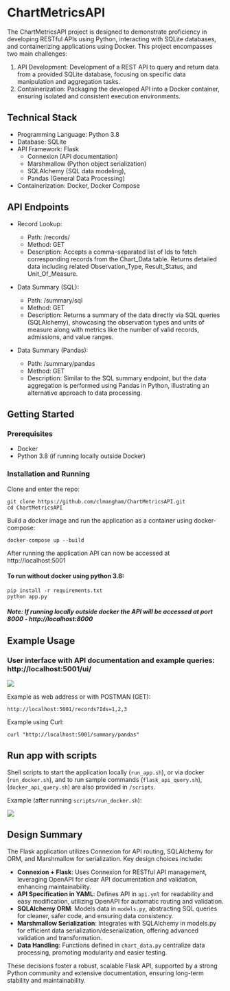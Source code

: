 # ChartMetricsAPI

The ChartMetricsAPI project is designed to demonstrate proficiency in developing RESTful APIs using Python, interacting with SQLite databases, and containerizing applications using Docker. This project encompasses two main challenges:

1. API Development: Development of a REST API to query and return data from a provided SQLite database, focusing on specific data manipulation and aggregation tasks.
2. Containerization: Packaging the developed API into a Docker container, ensuring isolated and consistent execution environments.

## Technical Stack

- Programming Language: Python 3.8
- Database: SQLite
- API Framework: Flask
    - Connexion (API documentation)
    - Marshmallow (Python object serialization)
    - SQLAlchemy (SQL data modeling),
    - Pandas (General Data Processing)
- Containerization: Docker, Docker Compose

## API Endpoints

- Record Lookup:
    - Path: /records/
    - Method: GET
    - Description: Accepts a comma-separated list of Ids to fetch corresponding records from the Chart_Data table. Returns detailed data including related Observation_Type, Result_Status, and Unit_Of_Measure.

- Data Summary (SQL):
    - Path: /summary/sql
    - Method: GET
    - Description: Returns a summary of the data directly via SQL queries (SQLAlchemy), showcasing the observation types and units of measure along with metrics like the number of valid records, admissions, and value ranges.

- Data Summary (Pandas):
    - Path: /summary/pandas
    - Method: GET
    - Description: Similar to the SQL summary endpoint, but the data aggregation is performed using Pandas in Python, illustrating an alternative approach to data processing.

## Getting Started

### Prerequisites

- Docker
- Python 3.8 (if running locally outside Docker)

### Installation and Running

Clone and enter the repo:
```
git clone https://github.com/clmangham/ChartMetricsAPI.git
cd ChartMetricsAPI
```

Build a docker image and run the application as a container using docker-compose:
```
docker-compose up --build
```

After running the application API can now be accessed at http://localhost:5001

#### To run without docker using python 3.8:

```
pip install -r requirements.txt
python app.py
```

####  *Note: If running locally outside docker the API will be accessed at port 8000 - http://localhost:8000*

## Example Usage

### User interface with API documentation and example queries: http://localhost:5001/ui/

![](assets/swagger_ui.gif)

Example as web address or with POSTMAN (GET):

```
http://localhost:5001/records?Ids=1,2,3
```

Example using Curl:
```
curl "http://localhost:5001/summary/pandas"
```

## Run app with scripts
Shell scripts to start the application locally (`run_app.sh`), or via docker (`run_docker.sh`), and to run sample commands (`flask_api_query.sh`), (`docker_api_query.sh`) are also provided in `/scripts`.

Example (after running `scripts/run_docker.sh`):

![](assets/docker_api_query.gif)

## Design Summary

The Flask application utilizes Connexion for API routing, SQLAlchemy for ORM, and Marshmallow for serialization. Key design choices include:

- **Connexion + Flask**: Uses Connexion for RESTful API management, leveraging OpenAPI for clear API documentation and validation, enhancing maintainability.
- **API Specification in YAML**: Defines API in `api.yml` for readability and easy modification, utilizing OpenAPI for automatic routing and validation.
- **SQLAlchemy ORM**: Models data in `models.py`, abstracting SQL queries for cleaner, safer code, and ensuring data consistency.
- **Marshmallow Serialization**: Integrates with SQLAlchemy in models.py for efficient data serialization/deserialization, offering advanced validation and transformation.
- **Data Handling**: Functions defined in `chart_data.py` centralize data processing, promoting modularity and easier testing.

These decisions foster a robust, scalable Flask API, supported by a strong Python community and extensive documentation, ensuring long-term stability and maintainability.